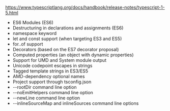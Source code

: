 
https://www.typescriptlang.org/docs/handbook/release-notes/typescript-1-5.html

- ES6 Modules (ES6)
- Destructuring in declarations and assignments (ES6)
- namespace keyword
- let and const support (when targeting ES3 and ES5)
- for..of support
- Decorators (based on the ES7 decorator proposal)
- Computed properties (an object with dynamic properties)
- Support for UMD and System module output
- Unicode codepoint escapes in strings
- Tagged template strings in ES3/ES5
- AMD-dependency optional names
- Project support through tsconfig.json
- --rootDir command line option
- --noEmitHelpers command line option
- --newLine command line option
- --inlineSourceMap and inlineSources command line options